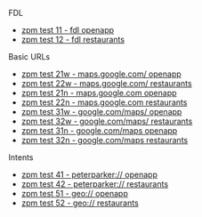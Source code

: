 FDL
- [zpm test 11 - fdl openapp](http://maps.app.goo.gl/?isi=585027354&ibi=com.google.Maps&ius=comgooglemapsurl&apn=com.google.android.apps.maps&amv=914018424&pt=9008&mt=8&ct=appstore_zpmdeeplinktest11&utm_campaign=playstore_zpmdeeplinktest11&link=https://www.google.com/maps?utm_campaign=zpmdeeplinktest11)
- [zpm test 12 - fdl restaurants](http://maps.app.goo.gl/?isi=585027354&ibi=com.google.Maps&ius=comgooglemapsurl&apn=com.google.android.apps.maps&amv=914018424&pt=9008&mt=8&ct=appstore_zpmdeeplinktest12&utm_campaign=playstore_zpmdeeplinktest12&link=https://www.google.com/maps?q=restaurants&utm_campaign=zpmdeeplinktest12)

Basic URLs
- [zpm test 21w - maps.google.com/ openapp](http://maps.google.com/?utm_campaign=zpmdeeplinktest21)
- [zpm test 22w - maps.google.com/ restaurants](http://maps.google.com/?q=restaurants&utm_campaign=zpmdeeplinktest22)
- [zpm test 21n - maps.google.com openapp](http://maps.google.com?utm_campaign=zpmdeeplinktest21)
- [zpm test 22n - maps.google.com restaurants](http://maps.google.com?q=restaurants&utm_campaign=zpmdeeplinktest22)
- [zpm test 31w - google.com/maps/ openapp](http://www.google.com/maps/?utm_campaign=zpmdeeplinktest31ws)
- [zpm test 32w - google.com/maps/ restaurants](http://www.google.com/maps/?q=restaurants&utm_campaign=zpmdeeplinktest32ws)
- [zpm test 31n - google.com/maps openapp](http://www.google.com/maps?utm_campaign=zpmdeeplinktest31ns)
- [zpm test 32n - google.com/maps restaurants](http://www.google.com/maps?q=restaurants&utm_campaign=zpmdeeplinktest32ns)

Intents
- [zpm test 41 - peterparker:// openapp](peterparker://?utm_campaign=zpmdeeplinktest41)
- [zpm test 42 - peterparker:// restaurants](peterparker://q=restaurants?utm_campaign=zpmdeeplinktest42)
- [zpm test 51 - geo:// openapp](geo://0,0?utm_campaign=zpmdeeplinktest51)
- [zpm test 52 - geo:// restaurants](geo://0,0?q=restaurants&utm_campaign=zpmdeeplinktest52)
